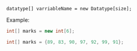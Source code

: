 ```syntax
datatype[] varriableName = new Datatype[size];
```

Example:
```Java
int[] marks = new int[6];

int[] marks = {89, 83, 90, 97, 92, 99, 91};
```

 